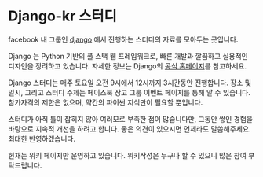 # Django-kr 스터디 

facebook 내 그룹인 [django] 에서 진행하는 스터디의 자료를 모아두는 곳입니다.

Django 는 Python 기반의 풀 스택 웹 프레임워크로, 빠른 개발과 깔끔하고 실용적인 디자인을 장려하고 있습니다. 
자세한 정보는 Django의 [공식 홈페이지]를 참고하세요.

Django 스터디는 매주 토요일 오전 9시에서 12시까지 3시간동안 진행합니다. 장소 및 일시, 그리고 스터디 주제는 페이스북 장고 그룹 이벤트 페이지를 통해 알 수 있습니다. 참가자격의 제한은 없으며, 약간의 파이썬 지식만이 필요할 뿐입니다.

스터디가 아직 틀이 잡히지 않아 여러모로 부족한 점이 많습니다만, 그동안 쌓인 경험을 바탕으로 지속적 개선을 하려고 합니다. 좋은 의견이 있으시면 언제라도 말씀해주세요. 최대한 반영하겠습니다. 

현재는 위키 페이지만 운영하고 있습니다. 위키작성은 누구나 할 수 있으니 많은 참여 부탁드립니다.

[django]: https://www.facebook.com/groups/django/
[공식 홈페이지]: http://www.djangoproject.com/
